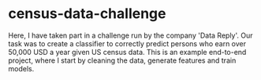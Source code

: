 # census-data-challenge
Here, I have taken part in a challenge run by the company 'Data Reply'. Our task was to create a classifier to correctly predict persons who earn over 50,000 USD a year given US census data.
This is an example end-to-end project, where I start by cleaning the data, generate features and train models.
